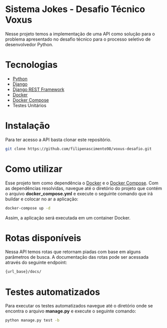 # Sistema Jokes - Desafio Técnico Voxus

Nesse projeto temos a implementação de uma API como solução para o problema apresentado no desafio técnico para o processo seletivo de desenvolvedor Python.

# Tecnologias 
- [Python](https://www.python.org/)
- [Django](https://www.djangoproject.com/)
- [Django REST Framework](https://www.django-rest-framework.org/)
- [Docker](https://www.docker.com/)
- [Docker Compose](https://docs.docker.com/compose/)
- Testes Unitários

# Instalação
Para ter acesso a API basta clonar este repositório.
```bash
git clone https://github.com/filipenascimento98/voxus-desafio.git
```

# Como utilizar
Esse projeto tem como dependência o [Docker](https://www.docker.com/) e o [Docker Compose](https://docs.docker.com/compose/). Com as dependências resolvidas, navegue até o diretório do projeto que contém o arquivo __docker_compose.yml__ e execute o seguinte comando que irá buildar e colocar no ar a aplicação: 

```bash
docker-compose up -d
```

Assim, a aplicação será executada em um container Docker.

# Rotas disponíveis
Nessa API temos rotas que retornam piadas com base em alguns parâmetros de busca. A documentação das rotas pode ser acessada através do seguinte endpoint:

```bash
{url_base}/docs/
```

# Testes automatizados

Para executar os testes automatizados navegue até o diretório onde se encontra o arquivo __manage.py__ e execute o seguinte comando:

```bash
python manage.py test -b
```